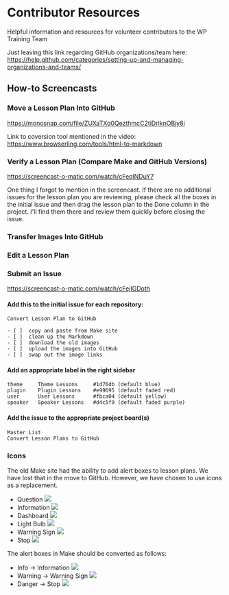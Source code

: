 # Contributor Resources
Helpful information and resources for volunteer contributors to the WP Training Team

Just leaving this link regarding GitHub organizations/team here: 
https://help.github.com/categories/setting-up-and-managing-organizations-and-teams/

## How-to Screencasts
### Move a Lesson Plan Into GitHub
https://monosnap.com/file/ZUXaTXq0QezthmcC2tiDriknOBjy8i

Link to coversion tool mentioned in the video: https://www.browserling.com/tools/html-to-markdown

### Verify a Lesson Plan (Compare Make and GitHub Versions)
https://screencast-o-matic.com/watch/cFeqlNDuY7

One thing I forgot to mention in the screencast. If there are no additional issues for the lesson plan you are reviewing, please check all the boxes in the initial issue and then drag the lesson plan to the Done column in the project. I'll find them there and review them quickly before closing the issue.

### Transfer Images Into GitHub

### Edit a Lesson Plan

### Submit an Issue

https://screencast-o-matic.com/watch/cFejIGDoth

#### Add this to the initial issue for each repository:
```
Convert Lesson Plan to GitHub

- [ ]  copy and paste from Make site
- [ ]  clean up the Markdown
- [ ]  download the old images
- [ ]  upload the images into GitHub
- [ ]  swap out the image links
```

#### Add an appropriate label in the right sidebar
```
theme     Theme Lessons     #1d76db (default blue)
plugin    Plugin Lessons    #e99695 (default faded red)
user      User Lessons      #fbca04 (default yellow)
speaker   Speaker Lessons   #d4c5f9 (default faded purple)
```

#### Add the issue to the appropriate project board(s)
```
Master List
Convert Lesson Plans to GitHub
```

### Icons
The old Make site had the ability to add alert boxes to lesson plans. We have lost that in the move to GitHub. However, we have chosen to use icons as a replacement.

* Question ![](https://raw.githubusercontent.com/wptrainingteam/contributor-resources/master/images/if_Button-White-Help_58495.png)
* Information ![](https://raw.githubusercontent.com/wptrainingteam/contributor-resources/master/images/if_Button-White-Info_58496.png)
* Dashboard ![](https://raw.githubusercontent.com/wptrainingteam/contributor-resources/master/images/if_Dashboard_58527.png)
* Light Bulb ![](https://raw.githubusercontent.com/wptrainingteam/contributor-resources/master/images/if_Light-Bulb-On_58569.png)
* Warning Sign ![](https://raw.githubusercontent.com/wptrainingteam/contributor-resources/master/images/if_Sign-Warning_58607.png)
* Stop ![](https://raw.githubusercontent.com/wptrainingteam/contributor-resources/master/images/if_Stop_58614.png)

The alert boxes in Make should be converted as follows:
* Info -> Information ![](https://raw.githubusercontent.com/wptrainingteam/contributor-resources/master/images/if_Button-White-Info_58496.png)
* Warning -> Warning Sign ![](https://raw.githubusercontent.com/wptrainingteam/contributor-resources/master/images/if_Sign-Warning_58607.png)
* Danger -> Stop ![](https://raw.githubusercontent.com/wptrainingteam/contributor-resources/master/images/if_Stop_58614.png)
